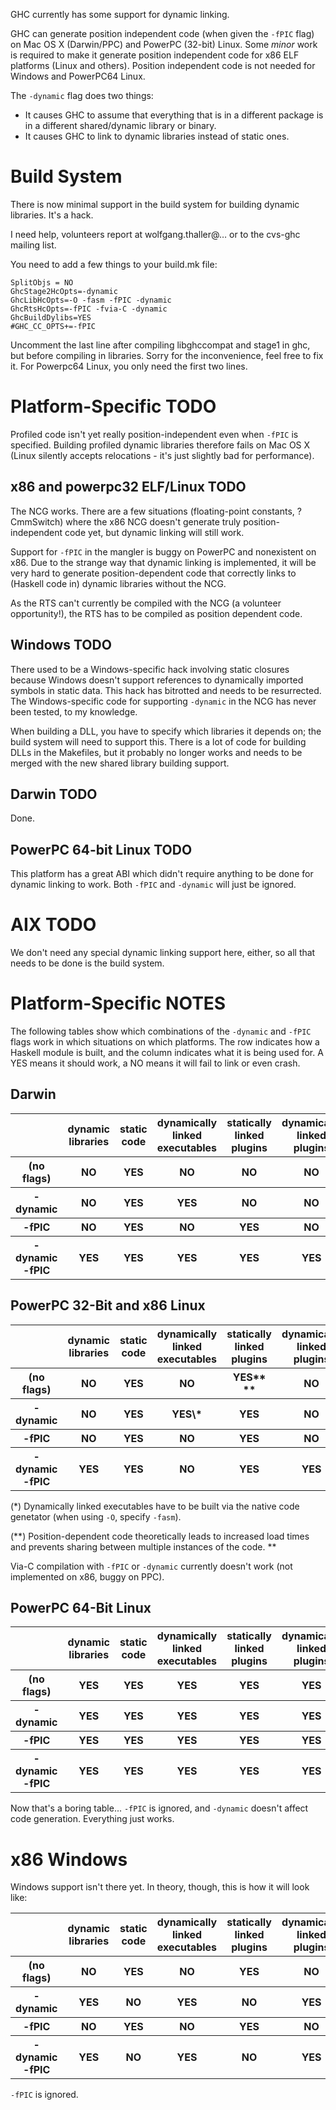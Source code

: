 
GHC currently has some support for dynamic linking.



GHC can generate position independent code (when given the `-fPIC` flag) on Mac OS X (Darwin/PPC) and PowerPC (32-bit) Linux. Some *minor* work is required to make it generate position independent code for x86 ELF platforms (Linux and others). Position independent code is not needed for Windows and PowerPC64 Linux.



The `-dynamic` flag does two things:


- It causes GHC to assume that everything that is in a different package is in a different shared/dynamic library or binary.
- It causes GHC to link to dynamic libraries instead of static ones.

# Build System



There is now minimal support in the build system for building dynamic libraries. It's a hack.



I need help, volunteers report at wolfgang.thaller@… or to the cvs-ghc mailing list.



You need to add a few things to your build.mk file:


```wiki
SplitObjs = NO
GhcStage2HcOpts=-dynamic
GhcLibHcOpts=-O -fasm -fPIC -dynamic
GhcRtsHcOpts=-fPIC -fvia-C -dynamic
GhcBuildDylibs=YES
#GHC_CC_OPTS+=-fPIC
```


Uncomment the last line after compiling libghccompat and stage1 in ghc, but before compiling in libraries. Sorry for the inconvenience, feel free to fix it. For Powerpc64 Linux, you only need the first two lines.


# Platform-Specific TODO



Profiled code isn't yet really position-independent even when `-fPIC` is specified. Building profiled dynamic libraries therefore fails on Mac OS X (Linux silently accepts relocations - it's just slightly bad for performance).


## x86 and powerpc32 ELF/Linux TODO



The NCG works. There are a few situations (floating-point constants, ?CmmSwitch) where the x86 NCG doesn't generate truly position-independent code yet, but dynamic linking will still work.



Support for `-fPIC` in the mangler is buggy on PowerPC and nonexistent on x86. Due to the strange way that dynamic linking is implemented, it will be very hard to generate position-dependent code that correctly links to (Haskell code in) dynamic libraries without the NCG.



As the RTS can't currently be compiled with the NCG (a volunteer opportunity!), the RTS has to be compiled as position dependent code.


## Windows TODO



There used to be a Windows-specific hack involving static closures because Windows doesn't support references to dynamically imported symbols in static data. This hack has bitrotted and needs to be resurrected. The Windows-specific code for supporting `-dynamic` in the NCG has never been tested, to my knowledge.



When building a DLL, you have to specify which libraries it depends on; the build system will need to support this. There is a lot of code for building DLLs in the Makefiles, but it probably no longer works and needs to be merged with the new shared library building support.


## Darwin TODO



Done.


## PowerPC 64-bit Linux TODO



This platform has a great ABI which didn't require anything to be done for dynamic linking to work. Both `-fPIC` and `-dynamic` will just be ignored.


# AIX TODO



We don't need any special dynamic linking support here, either, so all that needs to be done is the build system.


# Platform-Specific NOTES



The following tables show which combinations of the `-dynamic` and `-fPIC` flags work in which situations on which platforms. The row indicates how a Haskell module is built, and the column indicates what it is being used for. A YES means it should work, a NO means it will fail to link or even crash.


## Darwin


<table><tr><th>              </th>
<th>dynamic libraries</th>
<th>static code</th>
<th>dynamically linked executables</th>
<th>statically linked plugins</th>
<th>dynamically linked plugins
</th></tr>
<tr><th>(no flags)    </th>
<th>NO               </th>
<th>YES        </th>
<th>NO                            </th>
<th>NO            </th>
<th>NO
</th></tr>
<tr><th>-dynamic      </th>
<th>NO               </th>
<th>YES        </th>
<th>YES                           </th>
<th>NO            </th>
<th>NO
</th></tr>
<tr><th>-fPIC         </th>
<th>NO               </th>
<th>YES        </th>
<th>NO                            </th>
<th>YES           </th>
<th>NO
</th></tr>
<tr><th>-dynamic -fPIC</th>
<th>YES              </th>
<th>YES        </th>
<th>YES                           </th>
<th>YES           </th>
<th>YES
</th></tr></table>


## PowerPC 32-Bit and x86 Linux


<table><tr><th>              </th>
<th>dynamic libraries</th>
<th>static code</th>
<th>dynamically linked executables</th>
<th>statically linked plugins</th>
<th>dynamically linked plugins
</th></tr>
<tr><th>(no flags)    </th>
<th>NO               </th>
<th>YES        </th>
<th>NO                            </th>
<th>YES**         **</th>
<th>NO
</th></tr>
<tr><th>-dynamic      </th>
<th>NO               </th>
<th>YES        </th>
<th>YES\*                          </th>
<th>YES         </th>
<th>NO
</th></tr>
<tr><th>-fPIC         </th>
<th>NO               </th>
<th>YES        </th>
<th>NO                            </th>
<th>YES           </th>
<th>NO
</th></tr>
<tr><th>-dynamic -fPIC</th>
<th>YES              </th>
<th>YES        </th>
<th>NO                            </th>
<th>YES           </th>
<th>YES
</th></tr></table>



(\*) Dynamically linked executables have to be built via the native code genetator (when using `-O`, specify `-fasm`).



(**) Position-dependent code theoretically leads to increased load times and prevents sharing between multiple instances of the code.
**



Via-C compilation with `-fPIC` or `-dynamic` currently doesn't work (not implemented on x86, buggy on PPC).


## PowerPC 64-Bit Linux


<table><tr><th>              </th>
<th>dynamic libraries</th>
<th>static code</th>
<th>dynamically linked executables</th>
<th>statically linked plugins</th>
<th>dynamically linked plugins
</th></tr>
<tr><th>(no flags)    </th>
<th>YES              </th>
<th>YES        </th>
<th>YES                           </th>
<th>YES           </th>
<th>YES
</th></tr>
<tr><th>-dynamic      </th>
<th>YES              </th>
<th>YES        </th>
<th>YES                           </th>
<th>YES           </th>
<th>YES
</th></tr>
<tr><th>-fPIC         </th>
<th>YES              </th>
<th>YES        </th>
<th>YES                           </th>
<th>YES           </th>
<th>YES
</th></tr>
<tr><th>-dynamic -fPIC</th>
<th>YES              </th>
<th>YES        </th>
<th>YES                           </th>
<th>YES           </th>
<th>YES
</th></tr></table>



Now that's a boring table... `-fPIC` is ignored, and `-dynamic` doesn't affect code generation. Everything just works.


# x86 Windows



Windows support isn't there yet. In theory, though, this is how it will look like:


<table><tr><th>              </th>
<th>dynamic libraries</th>
<th>static code</th>
<th>dynamically linked executables</th>
<th>statically linked plugins</th>
<th>dynamically linked plugins
</th></tr>
<tr><th>(no flags)    </th>
<th>NO               </th>
<th>YES        </th>
<th>NO                            </th>
<th>YES           </th>
<th>NO
</th></tr>
<tr><th>-dynamic      </th>
<th>YES              </th>
<th>NO         </th>
<th>YES                           </th>
<th>NO            </th>
<th>YES
</th></tr>
<tr><th>-fPIC         </th>
<th>NO               </th>
<th>YES        </th>
<th>NO                            </th>
<th>YES           </th>
<th>NO
</th></tr>
<tr><th>-dynamic -fPIC</th>
<th>YES              </th>
<th>NO         </th>
<th>YES                           </th>
<th>NO            </th>
<th>YES
</th></tr></table>



`-fPIC` is ignored.


